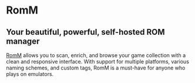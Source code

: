 
# RomM

## Your beautiful, powerful, self-hosted ROM manager 

[RomM](https://romm.app) allows you to scan, enrich, and browse your game collection with a clean and responsive interface. With support for multiple platforms, various naming schemes, and custom tags, RomM is a must-have for anyone who plays on emulators.
